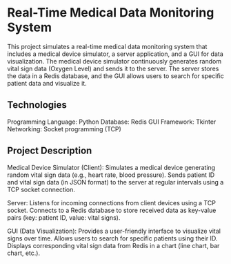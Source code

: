 <h1>Real-Time Medical Data Monitoring System</h1>
<p>This project simulates a real-time medical data monitoring system that includes a medical device simulator, a server application, and a GUI for data visualization. The medical device simulator continuously generates random vital sign data (Oxygen Level) and sends it to the server. The server stores the data in a Redis database, and the GUI allows users to search for specific patient data and visualize it.</p>
<h2>Technologies</h2>
<p>
    Programming Language: Python
    Database: Redis
    GUI Framework: Tkinter
    Networking: Socket programming (TCP)
</p>
<h2>Project Description</h2>

<p>
Medical Device Simulator (Client):
        Simulates a medical device generating random vital sign data (e.g., heart rate, blood pressure).
        Sends patient ID and vital sign data (in JSON format) to the server at regular intervals using a TCP socket connection.

Server:
        Listens for incoming connections from client devices using a TCP socket.
        Connects to a Redis database to store received data as key-value pairs (key: patient ID, value: vital signs).

GUI (Data Visualization):
        Provides a user-friendly interface to visualize vital signs over time.
        Allows users to search for specific patients using their ID.
        Displays corresponding vital sign data from Redis in a chart (line chart, bar chart, etc.).

</p>

